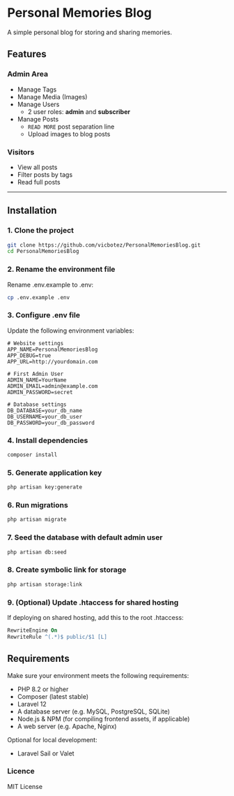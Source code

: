 # Personal Memories Blog

A simple personal blog for storing and sharing memories.

## Features

### Admin Area
- Manage Tags
- Manage Media (Images)
- Manage Users
  - 2 user roles: **admin** and **subscriber**
- Manage Posts
  - `READ MORE` post separation line
  - Upload images to blog posts

### Visitors
- View all posts
- Filter posts by tags
- Read full posts

---

## Installation

### 1. Clone the project

```bash
git clone https://github.com/vicbotez/PersonalMemoriesBlog.git
cd PersonalMemoriesBlog
```


### 2. Rename the environment file
Rename .env.example to .env:

```bash
cp .env.example .env
```

### 3. Configure .env file
Update the following environment variables:

```env
# Website settings
APP_NAME=PersonalMemoriesBlog
APP_DEBUG=true
APP_URL=http://yourdomain.com

# First Admin User
ADMIN_NAME=YourName
ADMIN_EMAIL=admin@example.com
ADMIN_PASSWORD=secret

# Database settings
DB_DATABASE=your_db_name
DB_USERNAME=your_db_user
DB_PASSWORD=your_db_password
```

### 4. Install dependencies

```bash
composer install
```

### 5. Generate application key

```bash
php artisan key:generate
```

### 6. Run migrations

```bash
php artisan migrate
```

### 7. Seed the database with default admin user

```bash
php artisan db:seed
```

### 8. Create symbolic link for storage

```bash
php artisan storage:link
```

### 9. (Optional) Update .htaccess for shared hosting
If deploying on shared hosting, add this to the root .htaccess:

```apache
RewriteEngine On
RewriteRule ^(.*)$ public/$1 [L]
```

## Requirements

Make sure your environment meets the following requirements:

- PHP 8.2 or higher
- Composer (latest stable)
- Laravel 12
- A database server (e.g. MySQL, PostgreSQL, SQLite)
- Node.js & NPM (for compiling frontend assets, if applicable)
- A web server (e.g. Apache, Nginx)

Optional for local development:
- Laravel Sail or Valet

### Licence 

MIT License



